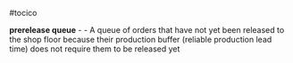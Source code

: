 #tocico

<b>prerelease queue</b> -  - A queue of orders that have not yet been released to the shop floor because their production buffer (reliable production lead time) does not require them to be released yet  



